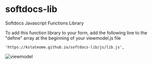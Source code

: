 # softdocs-lib
Softdocs Javascript Functions Library

To add this function library to your form, add the following line to the "define" array at the beginning of your viewmodel.js file

```
'https://kstateome.github.io/softdocs-lib/js/lib.js',
```

![viewmodel](https://kstateome.github.io/softdocs-lib/img/viewmodel.png)
